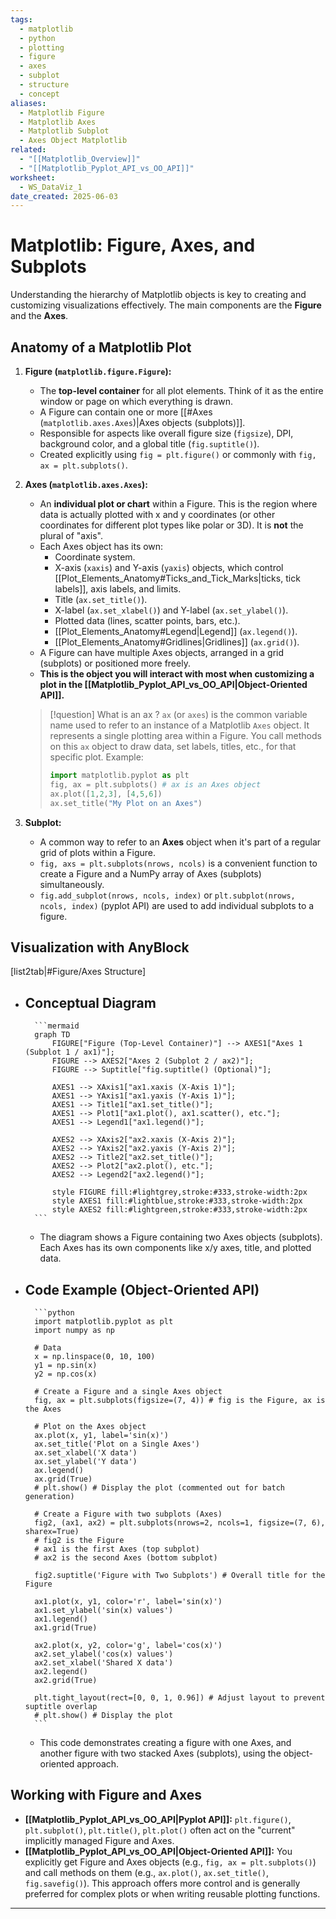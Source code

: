 ```yaml
---
tags:
  - matplotlib
  - python
  - plotting
  - figure
  - axes
  - subplot
  - structure
  - concept
aliases:
  - Matplotlib Figure
  - Matplotlib Axes
  - Matplotlib Subplot
  - Axes Object Matplotlib
related:
  - "[[Matplotlib_Overview]]"
  - "[[Matplotlib_Pyplot_API_vs_OO_API]]"
worksheet:
  - WS_DataViz_1
date_created: 2025-06-03
---
```

# Matplotlib: Figure, Axes, and Subplots

Understanding the hierarchy of Matplotlib objects is key to creating and customizing visualizations effectively. The main components are the **Figure** and the **Axes**.

## Anatomy of a Matplotlib Plot

1.  **Figure (`matplotlib.figure.Figure`):**
    -   The **top-level container** for all plot elements. Think of it as the entire window or page on which everything is drawn.
    -   A Figure can contain one or more [[#Axes (`matplotlib.axes.Axes`)|Axes objects (subplots)]].
    -   Responsible for aspects like overall figure size (`figsize`), DPI, background color, and a global title (`fig.suptitle()`).
    -   Created explicitly using `fig = plt.figure()` or commonly with `fig, ax = plt.subplots()`.

2.  **Axes (`matplotlib.axes.Axes`):**
    -   An **individual plot or chart** within a Figure. This is the region where data is actually plotted with x and y coordinates (or other coordinates for different plot types like polar or 3D). It is **not** the plural of "axis".
    -   Each Axes object has its own:
        -   Coordinate system.
        -   X-axis (`xaxis`) and Y-axis (`yaxis`) objects, which control [[Plot_Elements_Anatomy#Ticks_and_Tick_Marks|ticks, tick labels]], axis labels, and limits.
        -   Title (`ax.set_title()`).
        -   X-label (`ax.set_xlabel()`) and Y-label (`ax.set_ylabel()`).
        -   Plotted data (lines, scatter points, bars, etc.).
        -   [[Plot_Elements_Anatomy#Legend|Legend]] (`ax.legend()`).
        -   [[Plot_Elements_Anatomy#Gridlines|Gridlines]] (`ax.grid()`).
    -   A Figure can have multiple Axes objects, arranged in a grid (subplots) or positioned more freely.
    -   **This is the object you will interact with most when customizing a plot in the [[Matplotlib_Pyplot_API_vs_OO_API|Object-Oriented API]].**

    >[!question] What is an ax ?
    >`ax` (or `axes`) is the common variable name used to refer to an instance of a Matplotlib `Axes` object. It represents a single plotting area within a Figure. You call methods on this `ax` object to draw data, set labels, titles, etc., for that specific plot.
    >Example:
    >```python
    >import matplotlib.pyplot as plt
    >fig, ax = plt.subplots() # ax is an Axes object
    >ax.plot([1,2,3], [4,5,6])
    >ax.set_title("My Plot on an Axes")
    >```

3.  **Subplot:**
    -   A common way to refer to an **Axes** object when it's part of a regular grid of plots within a Figure.
    -   `fig, axs = plt.subplots(nrows, ncols)` is a convenient function to create a Figure and a NumPy array of Axes (subplots) simultaneously.
    -   `fig.add_subplot(nrows, ncols, index)` or `plt.subplot(nrows, ncols, index)` (pyplot API) are used to add individual subplots to a figure.

## Visualization with AnyBlock

[list2tab|#Figure/Axes Structure]
- Conceptual Diagram
    -
        ```mermaid
        graph TD
            FIGURE["Figure (Top-Level Container)"] --> AXES1["Axes 1 (Subplot 1 / ax1)"];
            FIGURE --> AXES2["Axes 2 (Subplot 2 / ax2)"];
            FIGURE --> Suptitle["fig.suptitle() (Optional)"];

            AXES1 --> XAxis1["ax1.xaxis (X-Axis 1)"];
            AXES1 --> YAxis1["ax1.yaxis (Y-Axis 1)"];
            AXES1 --> Title1["ax1.set_title()"];
            AXES1 --> Plot1["ax1.plot(), ax1.scatter(), etc."];
            AXES1 --> Legend1["ax1.legend()"];

            AXES2 --> XAxis2["ax2.xaxis (X-Axis 2)"];
            AXES2 --> YAxis2["ax2.yaxis (Y-Axis 2)"];
            AXES2 --> Title2["ax2.set_title()"];
            AXES2 --> Plot2["ax2.plot(), etc."];
            AXES2 --> Legend2["ax2.legend()"];

            style FIGURE fill:#lightgrey,stroke:#333,stroke-width:2px
            style AXES1 fill:#lightblue,stroke:#333,stroke-width:2px
            style AXES2 fill:#lightgreen,stroke:#333,stroke-width:2px
        ```
    -   The diagram shows a Figure containing two Axes objects (subplots). Each Axes has its own components like x/y axes, title, and plotted data.
- Code Example (Object-Oriented API)
    -
        ```python
        import matplotlib.pyplot as plt
        import numpy as np

        # Data
        x = np.linspace(0, 10, 100)
        y1 = np.sin(x)
        y2 = np.cos(x)

        # Create a Figure and a single Axes object
        fig, ax = plt.subplots(figsize=(7, 4)) # fig is the Figure, ax is the Axes

        # Plot on the Axes object
        ax.plot(x, y1, label='sin(x)')
        ax.set_title('Plot on a Single Axes')
        ax.set_xlabel('X data')
        ax.set_ylabel('Y data')
        ax.legend()
        ax.grid(True)
        # plt.show() # Display the plot (commented out for batch generation)

        # Create a Figure with two subplots (Axes)
        fig2, (ax1, ax2) = plt.subplots(nrows=2, ncols=1, figsize=(7, 6), sharex=True)
        # fig2 is the Figure
        # ax1 is the first Axes (top subplot)
        # ax2 is the second Axes (bottom subplot)

        fig2.suptitle('Figure with Two Subplots') # Overall title for the Figure

        ax1.plot(x, y1, color='r', label='sin(x)')
        ax1.set_ylabel('sin(x) values')
        ax1.legend()
        ax1.grid(True)

        ax2.plot(x, y2, color='g', label='cos(x)')
        ax2.set_ylabel('cos(x) values')
        ax2.set_xlabel('Shared X data')
        ax2.legend()
        ax2.grid(True)

        plt.tight_layout(rect=[0, 0, 1, 0.96]) # Adjust layout to prevent suptitle overlap
        # plt.show() # Display the plot
        ```
    -   This code demonstrates creating a figure with one Axes, and another figure with two stacked Axes (subplots), using the object-oriented approach.

## Working with Figure and Axes
-   **[[Matplotlib_Pyplot_API_vs_OO_API|Pyplot API]]:** `plt.figure()`, `plt.subplot()`, `plt.title()`, `plt.plot()` often act on the "current" implicitly managed Figure and Axes.
-   **[[Matplotlib_Pyplot_API_vs_OO_API|Object-Oriented API]]:** You explicitly get Figure and Axes objects (e.g., `fig, ax = plt.subplots()`) and call methods on them (e.g., `ax.plot()`, `ax.set_title()`, `fig.savefig()`). This approach offers more control and is generally preferred for complex plots or when writing reusable plotting functions.

---